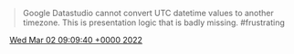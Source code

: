 > Google Datastudio cannot convert UTC datetime values to another timezone\. This is presentation logic that is badly missing\. \#frustrating

<img src="../../media/tweet.ico" width="12" /> [Wed Mar 02 09:09:40 +0000 2022](https://twitter.com/DromerDenker/status/1498948645072347139)